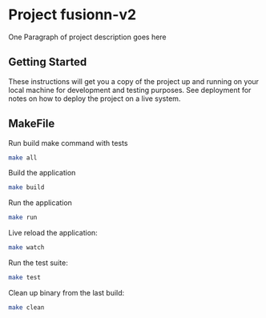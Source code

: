 # Project fusionn-v2

One Paragraph of project description goes here

## Getting Started

These instructions will get you a copy of the project up and running on your local machine for development and testing purposes. See deployment for notes on how to deploy the project on a live system.

## MakeFile

Run build make command with tests
```bash
make all
```

Build the application
```bash
make build
```

Run the application
```bash
make run
```

Live reload the application:
```bash
make watch
```

Run the test suite:
```bash
make test
```

Clean up binary from the last build:
```bash
make clean
```

